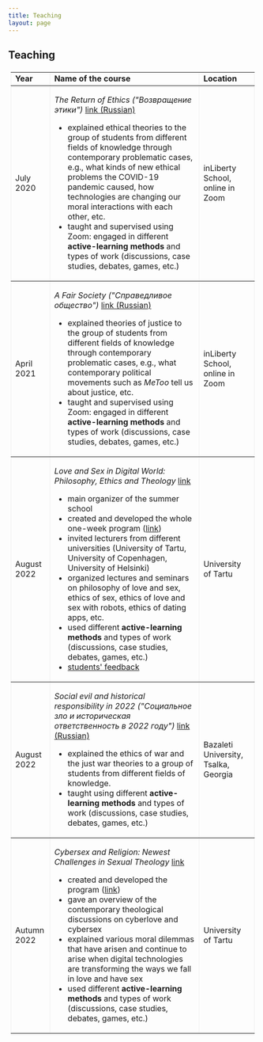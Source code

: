 ```yaml
---
title: Teaching
layout: page
---
```


<h2>Teaching</h2>

<table  border="1" style="width: auto; border-collapse: collapse; border: none;
    padding: 5px;">
  <tr>
    <td><b>Year</b></td>
    <td><b>Name of the course</b></td>
    <td><b>Location</b></td>
  </tr>
  <tr>
    <td>July 2020</td>
    <td>
		<p><i>The Return of Ethics ("Возвращение этики")</i> <a href="https://www.inliberty.ru/ithink-ethics/">link (Russian)</a></p>
	<p><ul>
		<li>explained ethical theories to the group of students from different fields of knowledge through contemporary problematic cases, e.g., what kinds of new ethical problems the COVID-19 pandemic caused, how technologies are changing our moral interactions with each other, etc.
		<li>taught and supervised using  Zoom: engaged in different <b>active-learning methods</b> and types of work (discussions, case studies, debates, games, etc.)</li>
	</ul>
</p>
	</td>
    <td>inLiberty School, online in Zoom</td>
  </tr>
  
 <tr>
    <td>April 2021</td>
    <td>
		<p><i>A Fair Society ("Справедливое общество")</i> <a href="https://www.inliberty.ru/schools-justice/">link (Russian)</a></p>
	<p><ul>
		<li>explained theories of justice to the group of students from different fields of knowledge through contemporary problematic cases, e.g., what contemporary political movements such as <i>MeToo</i> tell us about justice, etc.
		<li>taught and supervised using  Zoom: engaged in different <b>active-learning methods</b> and types of work (discussions, case studies, debates, games, etc.)</li>
	</ul>
</p>
	</td>
    <td>inLiberty School, online in Zoom</td>
  </tr>

  <tr>
    <td>August 2022</td>
    <td>
		<p><i>Love and Sex in Digital World: Philosophy, Ethics and Theology</i> <a href="https://ut.ee/et/node/137447">link</a></p>
	<p><ul>
		<li>main organizer of the summer school</li>
		<li>created and developed the whole one-week program (<a href="https://drive.google.com/file/d/1EkvTOpuWoX5ZbV2ho9Y7LOBohT87Bjq5/view?usp=sharing">link</a>)</li>
		<li>invited lecturers from different universities (University of Tartu, University of Copenhagen, University of Helsinki)</li>
		<li>organized lectures and seminars on philosophy of love and sex, ethics of sex, ethics of love and sex with robots, ethics of dating apps, etc.</li>
		<li>used different <b>active-learning methods</b> and types of work (discussions, case studies, debates, games, etc.)</li>
		<li><a href="https://drive.google.com/file/d/1HUvxLIZX1xjw1qfWISU9-C2wtJ8Ocpxa/view?usp=sharing">students' feedback</a></li>
	</ul>
</p>
	</td>
    <td>University of Tartu</td>
  </tr>

  <tr>
    <td>August 2022</td>
    <td>
		<p><i>Social evil and historical responsibility in 2022 ("Социальное зло и историческая ответственность в 2022 году")</i> <a href="[https://www.inliberty.ru/schools-justice/](https://bazaleti.notion.site/2022-b8ba8404dc074cd9aba4f956d3753b42#174fc8375cbf4d609fbeed31ac981446)">link (Russian)</a></p>
	<p><ul>
		<li>explained the ethics of war and the just war theories to a group of students from different fields of knowledge.
		<li>taught using different <b>active-learning methods</b> and types of work (discussions, case studies, debates, games, etc.)</li>
	</ul>
</p>
	</td>
    <td>Bazaleti University, Tsalka, Georgia</td>
  </tr>
  
   <tr>
    <td>Autumn 2022</td>
    <td>
		<p><i>Cybersex and Religion: Newest Challenges in Sexual Theology</i> <a href="https://ut.ee/et/node/137447">link</a></p>
	<p><ul>
		<li>created and developed the program (<a href="https://drive.google.com/file/d/1lBmRxsH46rFjLhsKWp0Xq92KIvetE1_x/view?usp=sharing">link</a>)</li>
		<li>gave an overview of the contemporary theological discussions on cyberlove and cybersex</li>
		<li>explained various moral dilemmas that have arisen and continue to arise when digital technologies are transforming the ways we fall in love and have sex</li>
		<li>used different <b>active-learning methods</b> and types of work (discussions, case studies, debates, games, etc.)</li>
	</ul>
</p>
	</td>
    <td>University of Tartu</td>
  </tr>
</table>

